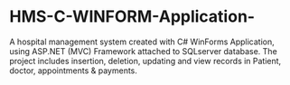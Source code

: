 # HMS-C-WINFORM-Application-
A hospital management system created with C# WinForms Application, using ASP.NET (MVC) Framework attached to SQLserver database. The project includes insertion, deletion, updating and view records in Patient, doctor, appointments &amp; payments.
